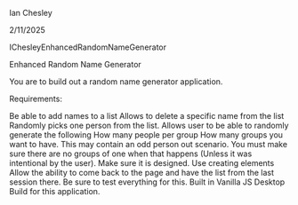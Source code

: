 Ian Chesley

2/11/2025

IChesleyEnhancedRandomNameGenerator

Enhanced Random Name Generator

You are to build out a random name generator application.

Requirements:

Be able to add names to a list
Allows to delete a specific name from the list
Randomly picks one person from the list.
Allows user to be able to randomly generate the following
How many people per group
How many groups you want to have.
This may contain an odd person out scenario. You must make sure there are no groups of one when that happens (Unless it was intentional by the user).
Make sure it is designed.
Use creating elements
Allow the ability to come back to the page and have the list from the last session there.
Be sure to test everything for this.
Built in Vanilla JS
Desktop Build for this application.
